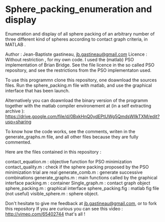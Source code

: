 Sphere_packing_enumeration and display
==========================


Enumeration and display of all sphere packing of an arbitrary number of  three different kind of spheres according to contact graph criteria, in MATLAB .


Author  : Jean-Baptiste gastineau, jb.gastineau@gmail.com
Licence : Without restriction , for my own code. I used the (matlab)  PSO implementation of Brian Bridge.
          See the file licence in the so called PSO repository, and see the restrictions from the PSO implementaton used.

To use this programmn clone this repository, one doawnload the sources files.
Run the sphere_packing.m file with matlab, and use the graphical interface that has been launch.

Alternatively you can doawnload the binary version of the programm together with the matlab compiler environement
at (in a self extracting archive ): https://drive.google.com/file/d/0BxkHnQ0ydEPtUWg5QmdsWllkTXM/edit?usp=sharing 

To know how the code works, see the comments, writen in the generate_graphs.m file, and all other files 
because they are fully commented.

Here are the files contained in this repository :

contact_equation.m    : objective function for PSO minimization
contact_quality.m     : check if the sphere packing proposed by the PSO minimization trial are real
generate_comb.m       : generate successive  combinations
generate_graphs.m     : main functions called by the graphical interface
packing.m             : container 
Single_graph.m        : contact graph object
sphere_packing.m      : graphical interface
sphere_packing.fig    : matlab fig file (not useful)
visible_sphere.m      : sphere object.

Don't hesitate to give me feedback at jb.gastineau@gmail.com, or to fork this repository
If you are curious you can see this video :  http://vimeo.com/65402744
that's all !

